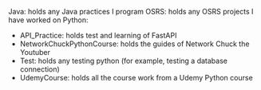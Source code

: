 Java: holds any Java practices I program
OSRS: holds any OSRS projects I have worked on
Python:
  - API_Practice: holds test and learning of FastAPI
  - NetworkChuckPythonCourse: holds the guides of Network Chuck the Youtuber
  - Test: holds any testing python (for example, testing a database connection)
  - UdemyCourse: holds all the course work from a Udemy Python course
